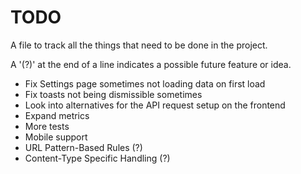 # TODO

A file to track all the things that need to be done in the project.

A '(?)' at the end of a line indicates a possible future feature or idea.

- Fix Settings page sometimes not loading data on first load
- Fix toasts not being dismissible sometimes
- Look into alternatives for the API request setup on the frontend
- Expand metrics
- More tests
- Mobile support
- URL Pattern-Based Rules (?)
- Content-Type Specific Handling (?)

